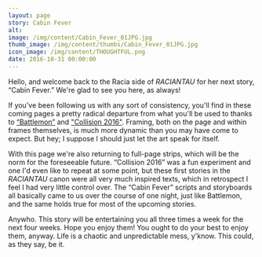 ```yaml
---
layout: page
story: Cabin Fever
alt:
image: /img/content/Cabin_Fever_01JPG.jpg
thumb_image: /img/content/thumbs/Cabin_Fever_01JPG.jpg
icon_image: /img/content/THOUGHTFUL.png
date: 2016-10-31 00:00:00
---
```


Hello, and welcome back to the Racia side of <em>RACIANTAU</em> for her next story, “Cabin Fever.” We're glad to see you here, as always!

If you've been following us with any sort of consistency, you'll find in these coming pages a pretty radical departure from what you'll be used to thanks to <a href='/comic/battlemon-01'>“Battlemon”</a> and <a href='/comic/collision+2016-01'>"Collision 2016"</a>. Framing, both on the page and within frames themselves, is much more dynamic than you may have come to expect. But hey; I suppose I should just let the art speak for itself.

With this page we're also returning to full-page strips, which will be the norm for the foreseeable future. “Collision 2016” was a fun experiment and one I'd even like to repeat at some point, but these first stories in the <em>RACIANTAU</em> canon were all very much inspired texts, which in retrospect I feel I had very little control over. The “Cabin Fever” scripts and storyboards all basically came to us over the course of one night, just like Battlemon, and the same holds true for most of the upcoming stories.

Anywho. This story will be entertaining you all three times a week for the next four weeks. Hope you enjoy them! You ought to do your best to enjoy them, anyway. Life is a chaotic and unpredictable mess, y'know. This could, as they say, be it.
